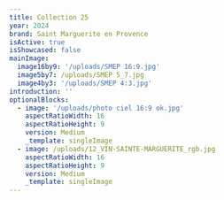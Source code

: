 ```yaml
---
title: Collection 25
year: 2024
brand: Saint Marguerite en Provence
isActive: true
isShowcased: false
mainImage:
  image16by9: '/uploads/SMEP 16:9.jpg'
  image5by7: /uploads/SMEP 5_7.jpg
  image4by3: '/uploads/SMEP 4:3.jpg'
introduction: ''
optionalBlocks:
  - image: '/uploads/photo ciel 16:9 ok.jpg'
    aspectRatioWidth: 16
    aspectRatioHeight: 9
    version: Medium
    _template: singleImage
  - image: /uploads/12_VIN-SAINTE-MARGUERITE_rgb.jpg
    aspectRatioWidth: 16
    aspectRatioHeight: 9
    version: Medium
    _template: singleImage
---
```


